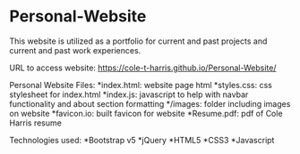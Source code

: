 # Personal-Website
This website is utilized as a portfolio for current and past projects and current and past work experiences.

URL to access website: https://cole-t-harris.github.io/Personal-Website/

Personal Website Files:
*index.html: website page html
*styles.css: css stylesheet for index.html
*index.js: javascript to help with navbar functionality and about section formatting
*/images: folder including images on website
*favicon.io: built favicon for website
*Resume.pdf: pdf of Cole Harris resume

Technologies used:
*Bootstrap v5
*jQuery
*HTML5
*CSS3
*Javascript
